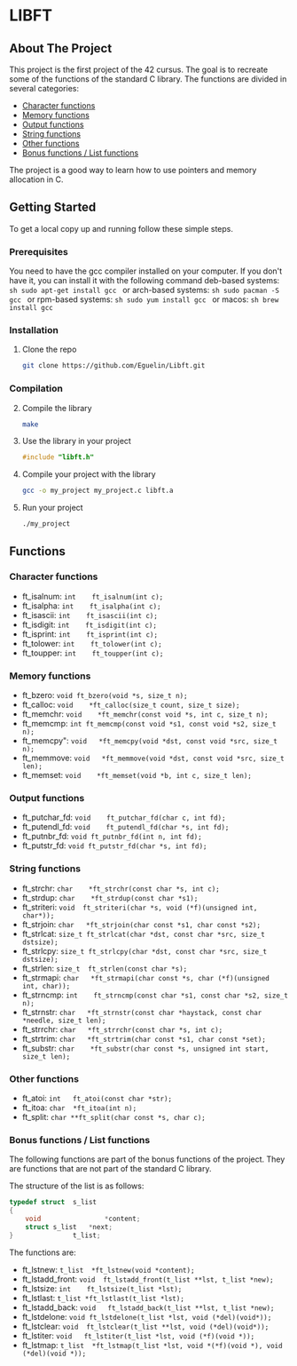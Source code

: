 # LIBFT


<!-- ABOUT THE PROJECT -->
## About The Project

This project is the first project of the 42 cursus.
The goal is to recreate some of the functions of the standard C library.
The functions are divided in several categories:
<ul>
	<li><a href="#character-functions">Character functions</a></li>
	<li><a href="#memory-functions">Memory functions</a></li>
	<li><a href="#output-functions">Output functions</a></li>
	<li><a href="#string-functions">String functions</a></li>
	<li><a href="#other-functions">Other functions</a></li>
	<li><a href="#bonus-functions--list-functions">Bonus functions / List functions</a></li>
</ul>
The project is a good way to learn how to use pointers and memory allocation in C.


<!-- GETTING STARTED -->
## Getting Started

To get a local copy up and running follow these simple steps.

### Prerequisites

You need to have the gcc compiler installed on your computer. If you don't have it, you can install it with the following command deb-based systems:
	```sh
	sudo apt-get install gcc
	```
or arch-based systems:
	```sh
	sudo pacman -S gcc
	```
or rpm-based systems:
	```sh
	sudo yum install gcc
	```
or macos:
	```sh
	brew install gcc
	```

### Installation

1. Clone the repo
	```sh
	git clone https://github.com/Eguelin/Libft.git
	```

### Compilation

2. Compile the library
	```sh
	make
	```

3. Use the library in your project
	```c
	#include "libft.h"
	```

4. Compile your project with the library
	```sh
	gcc -o my_project my_project.c libft.a
	```

5. Run your project
	```sh
	./my_project
	```


<!-- FUNCTIONS -->
## Functions

### Character functions
* ft_isalnum: ```int	ft_isalnum(int c);```
* ft_isalpha: ```int	ft_isalpha(int c);```
* ft_isascii: ```int	ft_isascii(int c);```
* ft_isdigit: ```int	ft_isdigit(int c);```
* ft_isprint: ```int	ft_isprint(int c);```
* ft_tolower: ```int	ft_tolower(int c);```
* ft_toupper: ```int	ft_toupper(int c);```

### Memory functions
* ft_bzero: ```void	ft_bzero(void *s, size_t n);```
* ft_calloc: ```void	*ft_calloc(size_t count, size_t size);```
* ft_memchr: ```void	*ft_memchr(const void *s, int c, size_t n);```
* ft_memcmp: ```int	ft_memcmp(const void *s1, const void *s2, size_t n);```
* ft_memcpy": ```void	*ft_memcpy(void *dst, const void *src, size_t n);```
* ft_memmove: ```void	*ft_memmove(void *dst, const void *src, size_t len);```
* ft_memset: ```void	*ft_memset(void *b, int c, size_t len);```

### Output functions
* ft_putchar_fd: ```void	ft_putchar_fd(char c, int fd);```
* ft_putendl_fd: ```void	ft_putendl_fd(char *s, int fd);```
* ft_putnbr_fd: ```void	ft_putnbr_fd(int n, int fd);```
* ft_putstr_fd: ```void	ft_putstr_fd(char *s, int fd);```

### String functions
* ft_strchr: ```char	*ft_strchr(const char *s, int c);```
* ft_strdup: ```char	*ft_strdup(const char *s1);```
* ft_striteri: ```void	ft_striteri(char *s, void (*f)(unsigned int, char*));```
* ft_strjoin: ```char	*ft_strjoin(char const *s1, char const *s2);```
* ft_strlcat: ```size_t	ft_strlcat(char *dst, const char *src, size_t dstsize);```
* ft_strlcpy: ```size_t	ft_strlcpy(char *dst, const char *src, size_t dstsize);```
* ft_strlen: ```size_t	ft_strlen(const char *s);```
* ft_strmapi: ```char	*ft_strmapi(char const *s, char (*f)(unsigned int, char));```
* ft_strncmp: ```int	ft_strncmp(const char *s1, const char *s2, size_t n);```
* ft_strnstr: ```char	*ft_strnstr(const char *haystack, const char *needle, size_t len);```
* ft_strrchr: ```char	*ft_strrchr(const char *s, int c);```
* ft_strtrim: ```char	*ft_strtrim(char const *s1, char const *set);```
* ft_substr: ```char	*ft_substr(char const *s, unsigned int start, size_t len);```

### Other functions
* ft_atoi: ```int	ft_atoi(const char *str);```
* ft_itoa: ```char	*ft_itoa(int n);```
* ft_split: ```char	**ft_split(char const *s, char c);```

### Bonus functions / List functions

The following functions are part of the bonus functions of the project.
They are functions that are not part of the standard C library.

The structure of the list is as follows:
```c
typedef struct	s_list
{
	void				*content;
	struct s_list	*next;
}				t_list;
```

The functions are:
* ft_lstnew: ```t_list	*ft_lstnew(void *content);```
* ft_lstadd_front: ```void	ft_lstadd_front(t_list **lst, t_list *new);```
* ft_lstsize: ```int	ft_lstsize(t_list *lst);```
* ft_lstlast: ```t_list	*ft_lstlast(t_list *lst);```
* ft_lstadd_back: ```void	ft_lstadd_back(t_list **lst, t_list *new);```
* ft_lstdelone: ```void	ft_lstdelone(t_list *lst, void (*del)(void*));```
* ft_lstclear: ```void	ft_lstclear(t_list **lst, void (*del)(void*));```
* ft_lstiter: ```void	ft_lstiter(t_list *lst, void (*f)(void *));```
* ft_lstmap: ```t_list	*ft_lstmap(t_list *lst, void *(*f)(void *), void (*del)(void *));```
